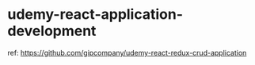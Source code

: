 # udemy-react-application-development

ref: https://github.com/gipcompany/udemy-react-redux-crud-application
